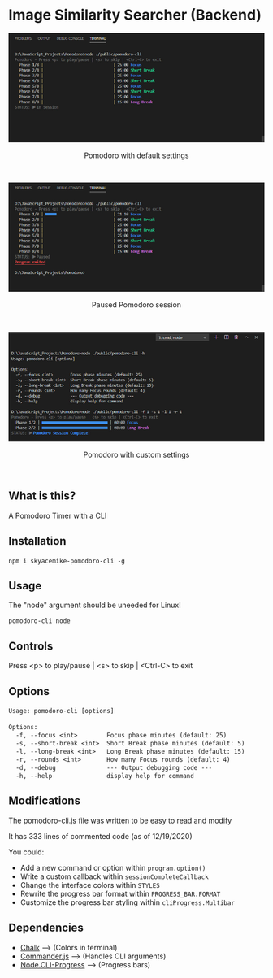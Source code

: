 # Image Similarity Searcher (Backend)


![Pomodoro default Image](./Examples/pomodoro-cli_example_default.jpg)
<p align="center">Pomodoro with default settings</p>

<br>

![Pomodoro default Image](./Examples/pomodoro-cli_example_paused.jpg)
<p align="center">Paused Pomodoro session</p>

<br>

![Pomodoro default Image](./Examples/pomodoro-cli_example_custom.jpg)
<p align="center">Pomodoro with custom settings</p>

<br>

## What is this?

A Pomodoro Timer with a CLI

## Installation

```
npm i skyacemike-pomodoro-cli -g
```

## Usage

The "node" argument should be uneeded for Linux!
```
pomodoro-cli node
```

## Controls

Press \<p> to play/pause | \<s> to skip | \<Ctrl-C> to exit

## Options

```
Usage: pomodoro-cli [options]

Options:
  -f, --focus <int>        Focus phase minutes (default: 25)
  -s, --short-break <int>  Short Break phase minutes (default: 5)
  -l, --long-break <int>   Long Break phase minutes (default: 15)
  -r, --rounds <int>       How many Focus rounds (default: 4)
  -d, --debug              --- Output debugging code ---
  -h, --help               display help for command
```

## Modifications

The pomodoro-cli.js file was written to be easy to read and modify

It has 333 lines of commented code (as of 12/19/2020)

You could:
- Add a new command or option within `program.option()`
- Write a custom callback within `sessionCompleteCallback`
- Change the interface colors within `STYLES`
- Rewrite the progress bar format within `PROGRESS_BAR.FORMAT`
- Customize the progress bar styling within ```cliProgress.Multibar```

## Dependencies
- [Chalk](https://github.com/chalk/chalk) --> (Colors in terminal)
- [Commander.js](https://github.com/tj/commander.js) --> (Handles CLI arguments)
- [Node.CLI-Progress](https://github.com/AndiDittrich/Node.CLI-Progress) --> (Progress bars)
